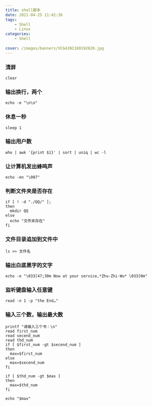 ```yaml
---
title: shell脚本 
date: 2021-04-25 11:42:36
tags: 
	- Shell
	- Linux
categories: 
	- Shell
	
cover: /images/banners/VCG41N1169192820.jpg
---
```



###  清屏
```shell
clear
```
### 输出换行，两个
```shell
echo -e "\n\n"
```
### 休息一秒
```shell
sleep 1
```
### 输出用户数
```shell
who | awk '{print $1}' | sort | uniq | wc -l
```
### 让计算机发出蜂鸣声
```shell
echo -en "\007"
```

### 判断文件夹是否存在
```shell
if [ ! -d "./QQ/" ];
then
  mkdir QQ
else
  echo "文件夹存在"
fi
```
### 文件目录追加到文件中
```shell
ls >> 文件名
```

### 输出白底黑字的文字
```shell
echo -e "\033[47;30m Now at your service,*Zhu-Zhi-Wu* \033[0m"
```

### 监听键盘输入任意键
```shell
read -n 1 -p "the End…"
```



### 输入三个数，输出最大数

```shell
printf "请输入三个书：\n"
read first_num
read secend_num
read thd_num
if [ $first_num -gt $secend_num ]
then
  max=$first_num
else
  max=$secend_num
fi

if [ $thd_num -gt $max ]
then
  max=$thd_num
fi

echo "$max"
```